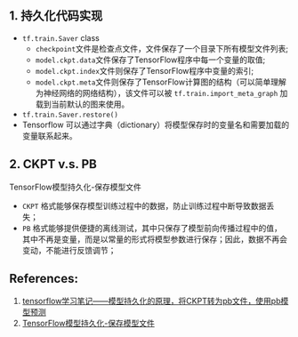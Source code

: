 
## 1. 持久化代码实现
* `tf.train.Saver` class
    * `checkpoint`文件是检查点文件，文件保存了一个目录下所有模型文件列表;
    * `model.ckpt.data`文件保存了TensorFlow程序中每一个变量的取值;
    * `model.ckpt.index`文件则保存了TensorFlow程序中变量的索引;
    * `model.ckpt.meta`文件则保存了TensorFlow计算图的结构（可以简单理解为神经网络的网络结构），该文件可以被 `tf.train.import_meta_graph` 加载到当前默认的图来使用。
* `tf.train.Saver.restore()`
* Tensorflow 可以通过字典（dictionary）将模型保存时的变量名和需要加载的变量联系起来。


## 2. CKPT v.s. PB
TensorFlow模型持久化-保存模型文件
* `CKPT` 格式能够保存模型训练过程中的数据，防止训练过程中断导致数据丢失；
* `PB` 格式能够提供便捷的离线测试，其中只保存了模型前向传播过程中的值，其中不再是变量，而是以常量的形式将模型参数进行保存；因此，数据不再会变动，不能进行反馈调节；


## References:
1. [tensorflow学习笔记——模型持久化的原理，将CKPT转为pb文件，使用pb模型预测](https://www.cnblogs.com/wj-1314/p/11289619.html)     
2. [TensorFlow模型持久化-保存模型文件](https://chenzhen.online/2019/03/04/TensorFlow%E6%A8%A1%E5%9E%8B%E6%8C%81%E4%B9%85%E5%8C%96-%E4%BF%9D%E5%AD%98%E6%A8%A1%E5%9E%8B%E6%96%87%E4%BB%B6/)





